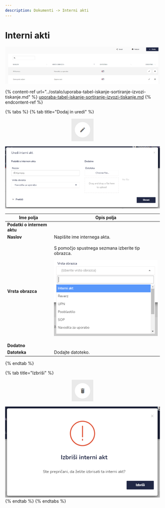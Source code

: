 ```yaml
---
description: Dokumenti -> Interni akti
---
```


# Interni akti

![](../.gitbook/assets/Dokumenti_interni_akti_pogled.PNG)

{% content-ref url="../ostalo/uporaba-tabel-iskanje-sortiranje-izvozi-tiskanje.md" %}
[uporaba-tabel-iskanje-sortiranje-izvozi-tiskanje.md](../ostalo/uporaba-tabel-iskanje-sortiranje-izvozi-tiskanje.md)
{% endcontent-ref %}

{% tabs %}
{% tab title="Dodaj in uredi" %}
<div align="center"><img src="../.gitbook/assets/Knjiga_ikona_pisalo (5).png" alt="Ikona za urejanje."></div>

![](../.gitbook/assets/Dokumenti_interni_akti_uredi.PNG)

| Ime polja                   | Opis polja                                                                                                                                                                 |
| --------------------------- | -------------------------------------------------------------------------------------------------------------------------------------------------------------------------- |
| **Podatki o internem aktu** |                                                                                                                                                                            |
| **Naslov**                  | Napišite ime internega akta.                                                                                                                                               |
| **Vrsta obrazca**           | <p>S pomočjo spustnega sezmana izberite tip obrazca.</p><p></p><p><img src="../.gitbook/assets/Dokumenti_interni_akti_vrsta_obrazca.PNG" alt="" data-size="original"> </p> |
| **Dodatno**                 |                                                                                                                                                                            |
| **Datoteka**                | Dodajte datoteko.                                                                                                                                                          |
{% endtab %}

{% tab title="Izbriši" %}
<div align="center"><img src="../.gitbook/assets/Knjiga_ikona_izbris.png" alt="Ikona za brisanje."></div>

![](../.gitbook/assets/Dokumenti_interni_akti_izbrisi.PNG)
{% endtab %}
{% endtabs %}

